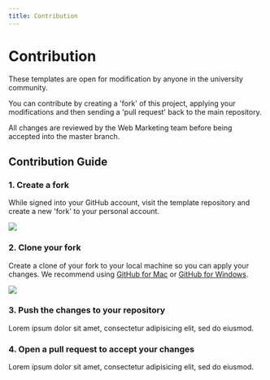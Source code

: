 ```yaml
---
title: Contribution
---
```


# Contribution


These templates are open for modification by anyone in the university community.

You can contribute by creating a 'fork' of this project, applying your modifications and then sending a 'pull request' back to the main repository.

All changes are reviewed by the Web Marketing team before being accepted into the master branch.

## Contribution Guide

### 1. Create a fork

While signed into your GitHub account, visit the template repository and create a new 'fork' to your personal account.

![](/assets/videos/forking.gif)

### 2. Clone your fork

Create a clone of your fork to your local machine so you can apply your changes. We recommend using [GitHub for Mac](http://mac.github.com) or [GitHub for Windows](http://windows.github.com/).

![](/assets/videos/cloning.gif)

### 3. Push the changes to your repository

Lorem ipsum dolor sit amet, consectetur adipisicing elit, sed do eiusmod.

### 4. Open a pull request to accept your changes

Lorem ipsum dolor sit amet, consectetur adipisicing elit, sed do eiusmod.
